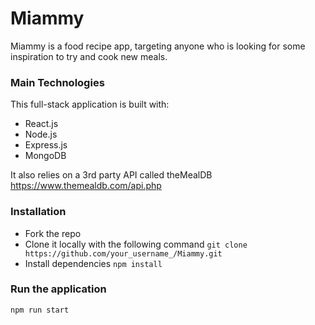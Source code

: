 # Miammy
Miammy is a food recipe app, targeting anyone who is looking for some inspiration to try and cook new meals.


### Main Technologies
This full-stack application is built with:
- React.js
- Node.js
- Express.js
- MongoDB

It also relies on a 3rd party API called theMealDB https://www.themealdb.com/api.php

### Installation
- Fork the repo
- Clone it locally with the following command
```git clone https://github.com/your_username_/Miammy.git```
- Install dependencies
```npm install```

### Run the application
```npm run start```

